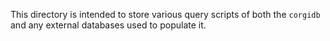 This directory is intended to store various query scripts of both the `corgidb` and any external databases used to populate it. 
